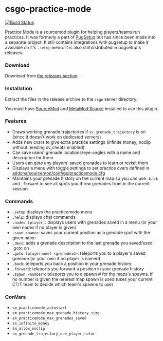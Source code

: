 csgo-practice-mode
===========================

[![Build Status](https://travis-ci.org/splewis/csgo-practice-mode.svg?branch=master)](https://travis-ci.org/splewis/csgo-practice-mode)

Practice Mode is a sourcemod plugin for helping players/teams run practices. It was formerly a part of [PugSetup](https://github.com/splewis/csgo-pug-setup) but has since been made into a separate project. It still contains integrations with pugsetup to make it available on it's ``.setup`` menu. It is also still distributed in pugsetup's releases.

### Download

Download from [the releases section](https://github.com/splewis/csgo-practice-mode/releases).

### Installation

Extract the files in the release archive to the ``csgo`` server directory.

You must have [SourceMod](http://www.sourcemod.net/downloads.php) and [MetaMod:Source](http://www.sourcemm.net/downloads) installed to use this plugin.

### Features
- Draws working grenade trajectories if ``sv_grenade_trajectory`` is on (since it doesn't work on dedicated servers)
- Adds new cvars to give extra practice settings (infinite money, noclip without needing sv_cheats enabled)
- Can save users' grenade locations/eye-angles with a name and description for them
- Users can goto any players' saved grenades to learn or revisit them
- Displays a menu with toggle settings to set practice cvars defined in [addons/sourcemod/configs/practicemode.cfg](configs/practicemode.cfg)
- Maintains your grenade history on the current map so you can use ``.back`` and ``.forward`` to see all spots you threw grenades from in the current session

### Commands
- ``.setup`` displays the practicemode menu
- ``.help``: displays chat commands
- ``.nades [player]``: displays users with grenades saved in a menu (or your own nades if no player is given)
- ``.save <name>``: saves your current position as a grenade spot with the given name
- ``.desc``: adds a grenade description to the last grenade you saved/used .goto on
- ``.goto [playername] <grenadeid>``: teleports you to a player's saved grenade (or your own if no player is named)
- ``.back``: teleports you back a position in your grenade history
- ``.forward``: teleports you forward a position in your grenade history
- ``.spawn <number>``: teleports you to a spawn # for the maps's spawns, if no number is given the nearest map spawn is used (uses your current CT/T team to decide which team's spawns to use)

### ConVars
- ``sm_practicemode_autostart``
- ``sm_practicemode_max_grenade_history_size``
- ``sm_practicemode_max_grenades_saved``
- ``sm_infinite_money``
- ``sm_allow_noclip``
- ``sm_grenade_trajectory_use_player_color``

